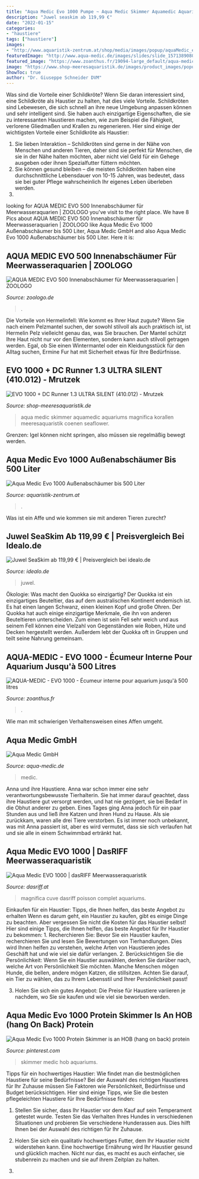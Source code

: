 ```yaml
---
title: "Aqua Medic Evo 1000 Pumpe ~ Aqua Medic Skimmer Aquamedic Aquariums Magnifica Korallen Meeresaquaristik Coenen Seaflower"
description: "Juwel seaskim ab 119,99 €"
date: "2022-01-15"
categories:
- "haustiere"
tags: ["haustiere"]
images:
- "http://www.aquaristik-zentrum.at/shop/media/images/popup/aquaMedic_evo500_abschaeumer2.jpg"
featuredImage: "http://www.aqua-medic.de/images/slides/slide_15713890804_750x450.jpg"
featured_image: "https://www.zoanthus.fr/19094-large_default/aqua-medic-evo-1000-ecumeur-interne-pour-aquarium-jusqu-a-500-litres.jpg"
image: "https://www.shop-meeresaquaristik.de/images/product_images/popup_images/26804_3.jpg"
ShowToc: true
author: "Dr. Giuseppe Schneider DVM"
---
```



Was sind die Vorteile einer Schildkröte?
Wenn Sie daran interessiert sind, eine Schildkröte als Haustier zu halten, hat dies viele Vorteile. Schildkröten sind Lebewesen, die sich schnell an ihre neue Umgebung anpassen können und sehr intelligent sind. Sie haben auch einzigartige Eigenschaften, die sie zu interessanten Haustieren machen, wie zum Beispiel die Fähigkeit, verlorene Gliedmaßen und Krallen zu regenerieren. Hier sind einige der wichtigsten Vorteile einer Schildkröte als Haustier:
1. Sie lieben Interaktion – Schildkröten sind gerne in der Nähe von Menschen und anderen Tieren, daher sind sie perfekt für Menschen, die sie in der Nähe halten möchten, aber nicht viel Geld für ein Gehege ausgeben oder ihnen Spezialfutter füttern möchten.
2. Sie können gesund bleiben – die meisten Schildkröten haben eine durchschnittliche Lebensdauer von 10-15 Jahren, was bedeutet, dass sie bei guter Pflege wahrscheinlich Ihr eigenes Leben überleben werden.
3.

	

		
looking for AQUA MEDIC EVO 500 Innenabschäumer für Meerwasseraquarien | ZOOLOGO you've visit to the right place. We have 8 Pics about AQUA MEDIC EVO 500 Innenabschäumer für Meerwasseraquarien | ZOOLOGO like Aqua Medic Evo 1000 Außenabschäumer bis 500 Liter, Aqua Medic GmbH and also Aqua Medic Evo 1000 Außenabschäumer bis 500 Liter. Here it is:
		
    
## AQUA MEDIC EVO 500 Innenabschäumer Für Meerwasseraquarien | ZOOLOGO

<img loading=lazy src="https://www.petcdn.de/media/image/7d/d7/a4/aqua-medic-evo-500-innenabschaumer-fur-meerwasseraquarien-4025901141955a4PSn2wGpjG2H_600x600@2x.jpg" onerror="this.onerror=null;this.src='https://tse1.mm.bing.net/th?id=OIP.PDgbRPaM2dr6utTpxG7OMwHaRo&amp;pid=15.1';" alt="AQUA MEDIC EVO 500 Innenabschäumer für Meerwasseraquarien | ZOOLOGO">

_Source: zoologo.de_

>. 

	

Die Vorteile von Hermelinfell: Wie kommt es Ihrer Haut zugute?
Wenn Sie nach einem Pelzmantel suchen, der sowohl stilvoll als auch praktisch ist, ist Hermelin Pelz vielleicht genau das, was Sie brauchen. Der Mantel schützt Ihre Haut nicht nur vor den Elementen, sondern kann auch stilvoll getragen werden. Egal, ob Sie einen Wintermantel oder ein Kleidungsstück für den Alltag suchen, Ermine Fur hat mit Sicherheit etwas für Ihre Bedürfnisse.

    
## EVO 1000 + DC Runner 1.3 ULTRA SILENT (410.012) - Mrutzek

<img loading=lazy src="https://www.shop-meeresaquaristik.de/images/product_images/popup_images/26804_3.jpg" onerror="this.onerror=null;this.src='https://tse4.mm.bing.net/th?id=OIP._b6jfHI2XYgwOXkkQ2WwAwHaHa&amp;pid=15.1';" alt="EVO 1000 + DC Runner 1.3 ULTRA SILENT (410.012) - Mrutzek">

_Source: shop-meeresaquaristik.de_

>aqua medic skimmer aquamedic aquariums magnifica korallen meeresaquaristik coenen seaflower. 

	

Grenzen: Igel können nicht springen, also müssen sie regelmäßig bewegt werden.

    
## Aqua Medic Evo 1000 Außenabschäumer Bis 500 Liter

<img loading=lazy src="http://www.aquaristik-zentrum.at/shop/media/images/popup/aquaMedic_evo500_abschaeumer2.jpg" onerror="this.onerror=null;this.src='https://tse1.mm.bing.net/th?id=OIP.XEO99idYZYutYGwPssV2gQHaHa&amp;pid=15.1';" alt="Aqua Medic Evo 1000 Außenabschäumer bis 500 Liter">

_Source: aquaristik-zentrum.at_

>. 

	

Was ist ein Affe und wie kommen sie mit anderen Tieren zurecht?

    
## Juwel SeaSkim Ab 119,99 € | Preisvergleich Bei Idealo.de

<img loading=lazy src="https://cdn.idealo.com/folder/Product/5140/5/5140506/s1_produktbild_max/juwel-seaskim.jpg" onerror="this.onerror=null;this.src='https://tse4.mm.bing.net/th?id=OIP.GeAMhnqi8HDZ8-pUVuZRLQHaWC&amp;pid=15.1';" alt="Juwel SeaSkim ab 119,99 € | Preisvergleich bei idealo.de">

_Source: idealo.de_

>juwel. 

	

Ökologie: Was macht den Quokka so einzigartig?
Der Quokka ist ein einzigartiges Beuteltier, das auf dem australischen Kontinent endemisch ist. Es hat einen langen Schwanz, einen kleinen Kopf und große Ohren. Der Quokka hat auch einige einzigartige Merkmale, die ihn von anderen Beuteltieren unterscheiden. Zum einen ist sein Fell sehr weich und aus seinem Fell können eine Vielzahl von Gegenständen wie Roben, Hüte und Decken hergestellt werden. Außerdem lebt der Quokka oft in Gruppen und teilt seine Nahrung gemeinsam.

    
## AQUA-MEDIC - EVO 1000 - Écumeur Interne Pour Aquarium Jusqu&#039;à 500 Litres

<img loading=lazy src="https://www.zoanthus.fr/19094-large_default/aqua-medic-evo-1000-ecumeur-interne-pour-aquarium-jusqu-a-500-litres.jpg" onerror="this.onerror=null;this.src='https://tse4.mm.bing.net/th?id=OIP.r9D1jFhI7uFFnCuI3bHamAHaJo&amp;pid=15.1';" alt="AQUA-MEDIC - EVO 1000 - Écumeur interne pour aquarium jusqu&#039;à 500 litres">

_Source: zoanthus.fr_

>. 

	

Wie man mit schwierigen Verhaltensweisen eines Affen umgeht.

    
## Aqua Medic GmbH

<img loading=lazy src="http://www.aqua-medic.de/images/slides/slide_15713890804_750x450.jpg" onerror="this.onerror=null;this.src='https://tse3.mm.bing.net/th?id=OIP.wvsM9yRA4_sSdAfBZx2WfgHaEc&amp;pid=15.1';" alt="Aqua Medic GmbH">

_Source: aqua-medic.de_

>medic. 

	

Anna und ihre Haustiere.
Anna war schon immer eine sehr verantwortungsbewusste Tierhalterin. Sie hat immer darauf geachtet, dass ihre Haustiere gut versorgt werden, und hat nie gezögert, sie bei Bedarf in die Obhut anderer zu geben. Eines Tages ging Anna jedoch für ein paar Stunden aus und ließ ihre Katzen und ihren Hund zu Hause. Als sie zurückkam, waren alle drei Tiere verstorben. Es ist immer noch unbekannt, was mit Anna passiert ist, aber es wird vermutet, dass sie sich verlaufen hat und sie alle in einem Schwimmbad ertränkt hat.

    
## Aqua Medic EVO 1000 | DasRIFF Meerwasseraquaristik

<img loading=lazy src="https://dasriff.at/wp-content/uploads/2017/07/h_EVO1000_16111524594-510x789.png" onerror="this.onerror=null;this.src='https://tse2.mm.bing.net/th?id=OIP.6wXraSaBmqrPQgozdu1O4wHaLd&amp;pid=15.1';" alt="Aqua Medic EVO 1000 | dasRIFF Meerwasseraquaristik">

_Source: dasriff.at_

>magnifica cuve dasriff poisson complet aquariums. 

	

Einkaufen für ein Haustier: Tipps, die Ihnen helfen, das beste Angebot zu erhalten
Wenn es darum geht, ein Haustier zu kaufen, gibt es einige Dinge zu beachten. Aber vergessen Sie nicht die Kosten für das Haustier selbst! Hier sind einige Tipps, die Ihnen helfen, das beste Angebot für Ihr Haustier zu bekommen: 1. Recherchieren Sie: Bevor Sie ein Haustier kaufen, recherchieren Sie und lesen Sie Bewertungen von Tierhandlungen. Dies wird Ihnen helfen zu verstehen, welche Arten von Haustieren jedes Geschäft hat und wie viel sie dafür verlangen.
2. Berücksichtigen Sie die Persönlichkeit: Wenn Sie ein Haustier auswählen, denken Sie darüber nach, welche Art von Persönlichkeit Sie möchten. Manche Menschen mögen Hunde, die bellen, andere mögen Katzen, die stillsitzen. Achten Sie darauf, ein Tier zu wählen, das zu Ihrem Lebensstil und Ihrer Persönlichkeit passt!

3. Holen Sie sich ein gutes Angebot: Die Preise für Haustiere variieren je nachdem, wo Sie sie kaufen und wie viel sie beworben werden.

    
## Aqua Medic Evo 1000 Protein Skimmer Is An HOB (hang On Back) Protein

<img loading=lazy src="https://i.pinimg.com/736x/b2/4c/b4/b24cb4094fc9f992f8c3823b6c7073d9--on-back-hang-on.jpg" onerror="this.onerror=null;this.src='https://tse3.mm.bing.net/th?id=OIP.R0cYCeoP2LtSr1gXPnAOZwHaHa&amp;pid=15.1';" alt="Aqua Medic Evo 1000 Protein Skimmer is an HOB (hang on back) protein">

_Source: pinterest.com_

>skimmer medic hob aquariums. 

	

Tipps für ein hochwertiges Haustier: Wie findet man die bestmöglichen Haustiere für seine Bedürfnisse?
Bei der Auswahl des richtigen Haustieres für Ihr Zuhause müssen Sie Faktoren wie Persönlichkeit, Bedürfnisse und Budget berücksichtigen. Hier sind einige Tipps, wie Sie die besten pflegeleichten Haustiere für Ihre Bedürfnisse finden:
1. Stellen Sie sicher, dass Ihr Haustier vor dem Kauf auf sein Temperament getestet wurde. Testen Sie das Verhalten Ihres Hundes in verschiedenen Situationen und probieren Sie verschiedene Hunderassen aus. Dies hilft Ihnen bei der Auswahl des richtigen für Ihr Zuhause.

2. Holen Sie sich ein qualitativ hochwertiges Futter, dem Ihr Haustier nicht widerstehen kann. Eine hochwertige Ernährung wird Ihr Haustier gesund und glücklich machen. Nicht nur das, es macht es auch einfacher, sie stubenrein zu machen und sie auf ihrem Zeitplan zu halten.

3.

